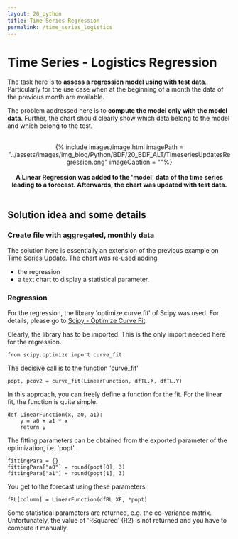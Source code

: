 ```yaml
---
layout: 20_python
title: Time Series Regression
permalink: /time_series_logistics
---
```


# Time Series - Logistics Regression

The task here is to **assess a regression model using with test data**. Particularly for the use case when at the beginning of a month the data of the previous month are available.

The problem addressed here is to **compute the model only with the model data**. Further, the chart should clearly show which data belong to the model and which belong to the test.


<br>
<center>
{% include images/image.html imagePath = "../assets/images/img_blog/Python/BDF/20_BDF_ALT/TimeseriesUpdatesRegression.png" imageCaption =  ""%}
<br><br><b>
A Linear Regression was added to the 'model' data of the time series leading to a forecast. Afterwards, the chart was updated with test data.
</b><br>
</center>
<br>

## Solution idea and some details 

### Create file with aggregated, monthly data

The solution here is essentially an extension of the previous example on [Time Series Update](time_series_updates).
The chart was re-used adding
- the regression
- a text chart to display a statistical parameter.


### Regression

For the regression, the library 'optimize.curve.fit' of Scipy was used. 
For details, please go to [Scipy - Optimize Curve Fit](https://docs.scipy.org/doc/scipy/reference/generated/scipy.optimize.curve_fit.html).

Clearly, the library has to be imported. This is the only import needed here for the regression.
>
    from scipy.optimize import curve_fit

The decisive call is to the function 'curve_fit'

>
    popt, pcov2 = curve_fit(LinearFunction, dfTL.X, dfTL.Y)

In this approach, you can freely define a function for the fit. For the linear fit, the function is quite simple.

>
    def LinearFunction(x, a0, a1):
        y = a0 + a1 * x
        return y


The fitting parameters can be obtained from the exported parameter of the optimization, i.e. 'popt'.

>
    fittingPara = {}
    fittingPara["a0"] = round(popt[0], 3)
    fittingPara["a1"] = round(popt[1], 3)   


You get to the forecast using these parameters.

>
    fRL[column] = LinearFunction(dfRL.XF, *popt)


Some statistical parameters are returned, e.g. the co-variance matrix. 
Unfortunately, the value of 'RSquared' (R2) is not returned and you have to compute it manually.
